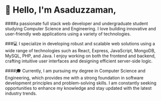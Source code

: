 # 👋 Hello, I'm Asaduzzaman,

####a passionate full stack web developer and undergraduate student studying Computer Science and Engineering. I love building innovative and user-friendly web applications using a variety of technologies.

###💻 I specialize in developing robust and scalable web solutions using a wide range of technologies such as React, Express, JavaScript, MongoDB, MySQL, PHP, and Java. I enjoy working on both the frontend and backend, crafting intuitive user interfaces and designing efficient server-side logic. 

####🎓 Currently, I am pursuing my degree in Computer Science and Engineering, which provides me with a strong foundation in software development principles and problem-solving skills. I am constantly seeking opportunities to enhance my knowledge and stay updated with the latest industry trends.



